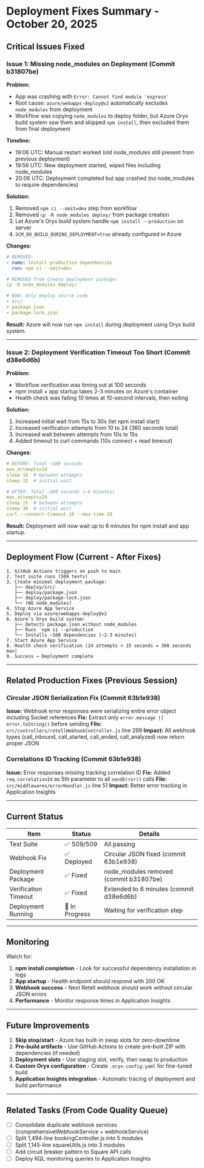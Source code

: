 # Deployment Fixes Summary - October 20, 2025

## Critical Issues Fixed

### Issue 1: Missing node_modules on Deployment (Commit b31807be)

**Problem:**

- App was crashing with `Error: Cannot find module 'express'`
- Root cause: `azure/webapps-deploy@v2` automatically excludes `node_modules` from deployment
- Workflow was copying `node_modules` to deploy folder, but Azure Oryx build system saw them and skipped
  `npm install`, then excluded them from final deployment

**Timeline:**

- 19:06 UTC: Manual restart worked (old node_modules still present from previous deployment)
- 19:56 UTC: New deployment started, wiped files including node_modules
- 20:06 UTC: Deployment completed but app crashed (no node_modules to require dependencies)

**Solution:**

1. Removed `npm ci --omit=dev` step from workflow
2. Removed `cp -R node_modules deploy/` from package creation
3. Let Azure's Oryx build system handle `npm install --production` on server
4. `SCM_DO_BUILD_DURING_DEPLOYMENT=true` already configured in Azure

**Changes:**

```yaml
# REMOVED:
- name: Install production dependencies
  run: npm ci --omit=dev

# REMOVED from Create deployment package:
cp -R node_modules deploy/

# NOW: Only deploy source code
- src/
- package.json
- package-lock.json
```

**Result:** Azure will now run `npm install` during deployment using Oryx build system.

---

### Issue 2: Deployment Verification Timeout Too Short (Commit d38e6d6b)

**Problem:**

- Workflow verification was timing out at 100 seconds
- npm install + app startup takes 2-3 minutes on Azure's container
- Health check was failing 10 times at 10-second intervals, then exiting

**Solution:**

1. Increased initial wait from 15s to 30s (let npm install start)
2. Increased verification attempts from 10 to 24 (360 seconds total)
3. Increased wait between attempts from 10s to 15s
4. Added timeout to curl commands (10s connect + read timeout)

**Changes:**

```yaml
# BEFORE: Total ~100 seconds
max_attempts=10
sleep 10  # between attempts
sleep 15  # initial wait

# AFTER: Total ~360 seconds (~6 minutes)
max_attempts=24
sleep 15  # between attempts
sleep 30  # initial wait
curl --connect-timeout 10 --max-time 10
```

**Result:** Deployment will now wait up to 6 minutes for npm install and app startup.

---

## Deployment Flow (Current - After Fixes)

```
1. GitHub Actions triggers on push to main
2. Test suite runs (509 tests)
3. Create minimal deployment package:
   ├── deploy/src/
   ├── deploy/package.json
   ├── deploy/package-lock.json
   └── (NO node_modules)
4. Stop Azure App Service
5. Deploy via azure/webapps-deploy@v2
6. Azure's Oryx build system:
   ├── Detects package.json without node_modules
   ├── Runs `npm ci --production`
   └── Installs ~100 dependencies (~2-3 minutes)
7. Start Azure App Service
8. Health check verification (24 attempts × 15 seconds = 360 seconds max)
9. Success → Deployment complete
```

---

## Related Production Fixes (Previous Session)

### Circular JSON Serialization Fix (Commit 63b1e938)

**Issue:** Webhook error responses were serializing entire error object including Socket references **Fix:**
Extract only `error.message || error.toString()` before sending **File:**
`src/controllers/retellWebhookController.js` line 299 **Impact:** All webhook types (call_inbound,
call_started, call_ended, call_analyzed) now return proper JSON

### Correlations ID Tracking (Commit 63b1e938)

**Issue:** Error responses missing tracking correlation ID **Fix:** Added `req.correlationId` as 5th parameter
to all `sendError()` calls **File:** `src/middlewares/errorHandler.js` line 51 **Impact:** Better error
tracking in Application Insights

---

## Current Status

| Item                 | Status         | Details                                 |
| -------------------- | -------------- | --------------------------------------- |
| Test Suite           | ✅ 509/509     | All passing                             |
| Webhook Fix          | ✅ Deployed    | Circular JSON fixed (commit 63b1e938)   |
| Deployment Package   | ✅ Fixed       | node_modules removed (commit b31807be)  |
| Verification Timeout | ✅ Fixed       | Extended to 6 minutes (commit d38e6d6b) |
| Deployment Running   | 🔄 In Progress | Waiting for verification step           |

---

## Monitoring

Watch for:

1. **npm install completion** - Look for successful dependency installation in logs
2. **App startup** - Health endpoint should respond with 200 OK
3. **Webhook success** - Next Retell webhook should work without circular JSON errors
4. **Performance** - Monitor response times in Application Insights

---

## Future Improvements

1. **Skip stop/start** - Azure has built-in swap slots for zero-downtime
2. **Pre-build artifacts** - Use GitHub Actions to create pre-built ZIP with dependencies (if needed)
3. **Deployment slots** - Use staging slot, verify, then swap to production
4. **Custom Oryx configuration** - Create `.oryx-config.yaml` for fine-tuned build
5. **Application Insights integration** - Automatic tracing of deployment and build performance

---

## Related Tasks (From Code Quality Queue)

- [ ] Consolidate duplicate webhook services (comprehensiveWebhookService + webhookService)
- [ ] Split 1,494-line bookingController.js into 5 modules
- [ ] Split 1,145-line squareUtils.js into 3 modules
- [ ] Add circuit breaker pattern to Square API calls
- [ ] Deploy KQL monitoring queries to Application Insights
